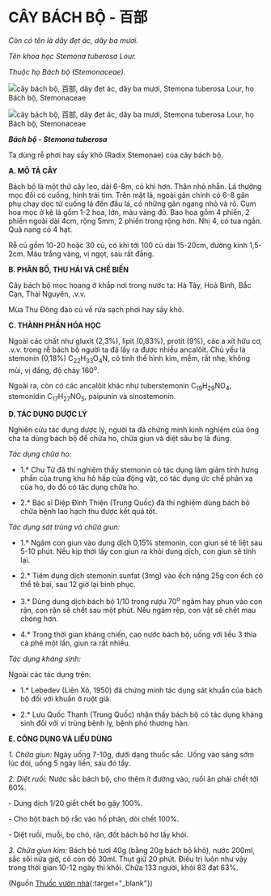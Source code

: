 # CÂY BÁCH BỘ - 百部

*Còn có tên là dây đẹt ác, dây ba mươi.*

*Tên khoa học Stemona tuberosa Lour.*

*Thuộc họ Bách bộ (Stemonaceae).*

![cây bách bộ, 百部, dây đẹt ác, dây ba mươi, Stemona tuberosa Lour, họ Bách bộ, Stemonaceae](/imgs/caythuoc/dtl/cay-bach-bo.jpg)

![cây bách bộ, 百部, dây đẹt ác, dây ba mươi, Stemona tuberosa Lour, họ Bách bộ, Stemonaceae](/imgs/caythuoc/dtl/cay-bach-bo-2.jpg)

***Bách bộ - Stemona tuberosa***

Ta dùng rễ phơi hay sấy khô (Radix Stemonae) của cây bách bộ.

**A. MÔ TẢ CÂY**

Bách bộ là một thứ cây leo, dài 6-8m, có khi hơn. Thân nhỏ nhẵn. Lá thường mọc đối có cuống, hình trái tim. Trên mặt lá, ngoài gân chính có 6-8 gân phụ chạy dọc từ cuống lá đến đầu lá, có những gân ngang nhỏ và rõ. Cụm hoa mọc ở kẽ lá gồm 1-2 hoa, lớn, màu vàng đỏ. Bao hoa gồm 4 phiến, 2 phiến ngoài dài 4cm, rộng 5mm, 2 phiến trong rộng hơn. Nhị 4, có tua ngắn. Quả nang có 4 hạt.

Rễ củ gồm 10-20 hoặc 30 củ, có khi tới 100 củ dài 15-20cm, đường kính 1,5-2cm. Màu trắng vàng, vị ngọt, sau rất đắng.

**B. PHÂN BỐ, THU HÁI VÀ CHẾ BIẾN**

Cây bách bộ mọc hoang ở khắp nơi trong nước ta: Hà Tây, Hoà Bình, Bắc Cạn, Thái Nguyên, .v.v.

Mùa Thu Đông đào củ về rửa sạch phơi hay sấy khô.

**C. THÀNH PHẦN HÓA HỌC**

Ngoài các chất như gluxit (2,3%), lipit (0,83%), protit (9%), các a xít hữu cơ, .v.v. trong rễ bách bộ người ta đã lấy ra được nhiều ancalôit. Chủ yếu là stemonin (0,18%) C<sub>22</sub>H<sub>33</sub>O<sub>4</sub>N, có tinh thể hình kim, mềm, rất nhẹ, không mùi, vị đắng, độ chảy 160<sup>o</sup>.

Ngoài ra, còn có các ancalôit khác như tuberstemonin C<sub>19</sub>H<sub>29</sub>NO<sub>4</sub>, stemonidin C<sub>17</sub>H<sub>27</sub>NO<sub>5</sub>, paipunin và sinostemonin.

**D. TÁC DỤNG DƯỢC LÝ**

Nghiên cứu tác dụng dược lý, người ta đã chứng minh kinh nghiệm của ông cha ta dùng bách bộ để chữa ho, chữa giun và diệt sâu bọ là đúng.

*Tác dụng chữa ho:*

* 1.* Chu Tử đã thí nghiệm thấy stemonin có tác dụng làm giảm tính hưng phấn của trung khu hô hấp của động vật, có tác dụng ức chế phản xạ của ho, do đó có tác dụng chữa ho.

* 2.* Bác sĩ Diệp Đình Thiện (Trung Quốc) đã thí nghiệm dùng bách bộ chữa bệnh lao hạch thu được kết quả tốt.

*Tác dụng sát trùng và chữa giun:*

* 1.* Ngâm con giun vào dung dịch 0,15% stemonin, con giun sẽ tê liệt sau 5-10 phút. Nếu kịp thời lấy con giun ra khỏi dung dịch, con giun sẽ tỉnh lại.

* 2.* Tiêm dung dịch stemonin sunfat (3mg) vào ếch nặng 25g con ếch có thể tê bại, sau 12 giờ lại bình phục.

* 3.* Dùng dung dịch bách bộ 1/10 trong rượu 70<sup>o</sup> ngâm hay phun vào con rận, con rận sẽ chết sau một phút. Nếu ngâm rệp, con vật sẽ chết mau chóng hơn.

* 4.* Trong thời gian kháng chiến, cao nước bách bộ, uống với liều 3 thìa cà phê một lần, giun ra rất nhiều.

*Tác dụng kháng sinh:*

Ngoài các tác dụng trên:

* 1.* Lebedev (Liên Xô, 1950) đã chứng minh tác dụng sát khuẩn của bách bộ đối với khuẩn ở ruột già.

* 2.* Lưu Quốc Thanh (Trung Quốc) nhận thấy bách bộ có tác dụng kháng sinh đối với vi trùng bệnh lỵ, bệnh phó thương hàn.

**E. CÔNG DỤNG VÀ LIỀU DÙNG**

*1\. Chữa giun:* Ngày uống 7-10g, dưới dạng thuốc sắc. Uống vào sáng sớm lúc đói, uống 5 ngày liền, sau đó tẩy.

*2\. Diệt ruồi:* Nước sắc bách bộ, cho thêm ít đường vào, ruồi ăn phải chết tới 60%.

\- Dung dịch 1/20 giết chết bọ gậy 100%.

\- Cho bột bách bộ rắc vào hố phân, dòi chết 100%.

\- Diệt ruồi, muỗi, bọ chó, rận, đốt bách bộ hơ lấy khói.

*3\. Chữa giun kim:* Bách bộ tươi 40g (bằng 20g bách bộ khô), nước 200ml, sắc sôi nửa giờ, cô còn độ 30ml. Thụt giữ 20 phút. Điều trị luôn như vậy trong thời gian 10-12 ngày thì khỏi. Chữa 133 người, khỏi 83 đạt 63%.


(Nguồn [Thuốc vườn nhà](http://thuocvuonnha.com){:target="_blank"})